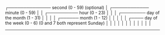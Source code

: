 ┌────────────── second (0 - 59) (optional)
 │ ┌──────────── minute (0 - 59) 
 │ │ ┌────────── hour (0 - 23)
 │ │ │ ┌──────── day of the month (1 - 31)
 │ │ │ │ ┌────── month (1 - 12)
 │ │ │ │ │ ┌──── day of the week (0 - 6) (0 and 7 both represent Sunday)
 │ │ │ │ │ │
 │ │ │ │ │ │
 * * * * * * 
